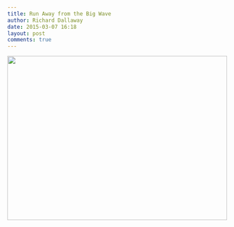 ```yaml
---
title: Run Away from the Big Wave
author: Richard Dallaway
date: 2015-03-07 16:18
layout: post
comments: true
---
```


<div><a href="http://static.skitters.dallaway.com/tp_2015-03-07_10_29_01.jpg"><img src="http://static.skitters.dallaway.com/tp_thumb_2015-03-07_10_29_01.jpg" width="500" height="375"/></a></div>

 
      

